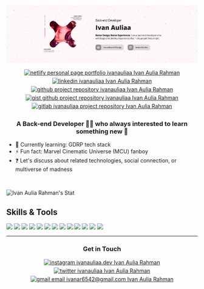 ![Ivan Aulia Rahman](./header.png)

<div align="center">
<a href="https://ivanauliaa.netlify.app" target="_blank">
<img src=https://img.shields.io/badge/Personal_Page-00C7B7?style=for-the-badge&logo=netlify&logoColor=white alt="netlify personal page portfolio ivanauliaa Ivan Aulia Rahman" style="margin-bottom: 5px;" />
</a>
<a href="https://linkedin.com/in/ivanauliaa" target="_blank">
<img src=https://img.shields.io/badge/linkedin-%231E77B5.svg?&style=for-the-badge&logo=linkedin&logoColor=white alt="linkedin ivanauliaa Ivan Aulia Rahman" style="margin-bottom: 5px;" />
</a>
<a href="https://github.com/ivanauliaa" target="_blank">
<img src=https://img.shields.io/badge/github-%2324292e.svg?&style=for-the-badge&logo=github&logoColor=white alt="github project repository ivanauliaa Ivan Aulia Rahman" style="margin-bottom: 5px;" />
</a>
<a href="https://gist.github.com/ivanauliaa" target="_blank">
<img src=https://img.shields.io/badge/gist-%2324292e.svg?&style=for-the-badge&logo=github&logoColor=white alt="gist github project repository ivanauliaa Ivan Aulia Rahman" style="margin-bottom: 5px;" />
</a>
<a href="https://gitlab.com/ivanauliaa" target="_blank">
<img src=https://img.shields.io/badge/GitLab-330F63?style=for-the-badge&logo=gitlab&logoColor=white alt="gitlab ivanauliaa project repository Ivan Aulia Rahman" style="margin-bottom: 5px;" />
</a>
</div>

### <div align="center">A Back-end Developer 👨‍💻 who always interested to learn something new 🚀</div>  

- 🌱 Currently learning: GDRP tech stack
- ⚡ Fun fact: Marvel Cinematic Universe (MCU) fanboy
- ❓ Let's discuss about related technologies, social connection, or multiverse of madness  

<br/> 

![Ivan Aulia Rahman's Stat](https://github-readme-stats.vercel.app/api?username=ivanauliaa&show_icons=true&theme=github_dark&hide_border=true?include_all_commits=true)

## Skills & Tools
![](https://img.shields.io/badge/Go-00ADD8?style=for-the-badge&logo=go&logoColor=white)
![](https://img.shields.io/badge/Python-FFD43B?style=for-the-badge&logo=python&logoColor=blue)
![](https://img.shields.io/badge/Node.js-339933?style=for-the-badge&logo=nodedotjs&logoColor=white)
![](https://img.shields.io/badge/Docker-2CA5E0?style=for-the-badge&logo=docker&logoColor=white)
![](https://img.shields.io/badge/Postgres-316192?style=for-the-badge&logo=postgresql&logoColor=white)
![](https://img.shields.io/badge/Laravel-FF2D20?style=for-the-badge&logo=laravel&logoColor=white)
![](https://img.shields.io/badge/MySQL-005C84?style=for-the-badge&logo=mysql&logoColor=white)
![](https://img.shields.io/badge/HTML-E34F26?style=for-the-badge&logo=html5&logoColor=white)
![](https://img.shields.io/badge/CSS-1572B6?style=for-the-badge&logo=css3&logoColor=white)
![](https://img.shields.io/badge/JS-323330?style=for-the-badge&logo=javascript&logoColor=F7DF1E)
![](https://img.shields.io/badge/VSCode-0078D4?style=for-the-badge&logo=visual%20studio%20code&logoColor=white)
![](https://img.shields.io/badge/Postman-FF6C37?style=for-the-badge&logo=Postman&logoColor=white)
![](https://img.shields.io/badge/Figma-F24E1E?style=for-the-badge&logo=figma&logoColor=white)

----

<div align="center">
  
### <div align="center">Get in Touch</div>

<a href="https://instagram.com/ivanauliaa.dev" target="_blank">
<img src="https://img.shields.io/badge/Instagram-E4405F?style=for-the-badge&logo=instagram&logoColor=white" alt="instagram ivanauliaa.dev Ivan Aulia Rahman" style="margin-bottom: 5px;"/>
</a>
<a href="https://twitter.com/ivanauliaaa" target="_blank">
<img src="https://img.shields.io/badge/twitter-%2300acee.svg?&style=for-the-badge&logo=twitter&logoColor=white" alt="twitter ivanauliaa Ivan Aulia Rahman" style="margin-bottom: 5px;"/>
</a>
<a href="mailto:ivanar6542@gmail.com" target="_blank">
<img src="https://img.shields.io/badge/Gmail-D14836?style=for-the-badge&logo=gmail&logoColor=white" alt="gmail email ivanar6542@gmail.com Ivan Aulia Rahman" style="margin-bottom: 5px;"/>
</a>
</div>
